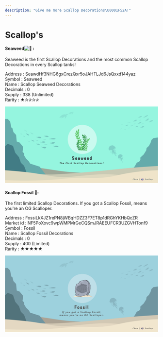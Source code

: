 ```yaml
---
description: "Give me more Scallop Decorations\U0001F52A!"
---
```


# Scallop's

####  Seaweed![:seedling:](https://discord.com/assets/38002403475def186f4b7ac64cc9d04f.svg) :

Seaweed is the first Scallop Decorations and the most common Scallop Decorations in every Scallop tanks!

Address : SeawdHf3NHG6gxCrezQxr5oJAHTLJd6JsQxxd144yaz  
Symbol : Seaweed  
Name : Scallop Seaweed Decorations  
Decimals : 0  
Supply : 338 \(Unlimited\)  
Rarity : ★✰✰✰✰

![](../.gitbook/assets/seaweed.jpeg)

#### 

#### Scallop Fossil 🗿:

The first limited Scallop Decorations. If you got a Scallop Fossil, means you're an OG Scalloper.

Address : FossiLkXJZ1rePN8jWBqHDZZ3F7ET8p1dRGhYKHbQcZR  
Market id : NF5PoXovc9wpWMPMrGeCQSmJRAEEUFCR3UZGVHTonf9  
Symbol : Fossil  
Name : Scallop Fossil Decorations  
Decimals : 0  
Supply : 400 \(Limited\)  
Rarity : ★★★★★

![](../.gitbook/assets/fossil.png)

